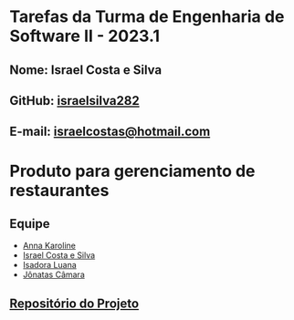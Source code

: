 # Tarefas da Turma de Engenharia de Software II - 2023.1

## Nome: Israel Costa e Silva

## GitHub: [israelsilva282](https://github.com/israelsilva282)

## E-mail: israelcostas@hotmail.com

# Produto para gerenciamento de restaurantes

## Equipe

- [Anna Karoline](https://github.com/OliveiraAnna99)
- [Israel Costa e Silva](https://github.com/israelsilva282)
- [Isadora Luana](https://github.com/isazvdd)
- [Jônatas Câmara](https://github.com/JohnnyAKing)

## [Repositório do Projeto](https://github.com/OliveiraAnna99/es-sigres)
